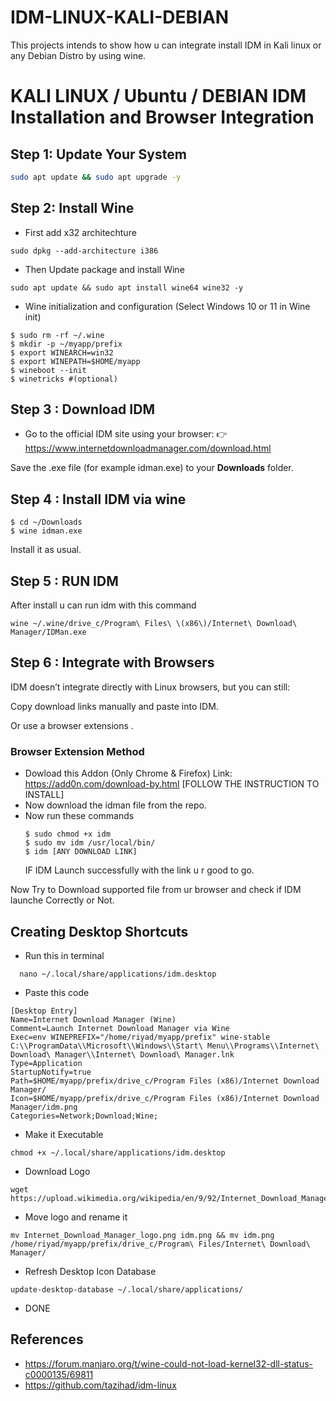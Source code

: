 # IDM-LINUX-KALI-DEBIAN
This projects intends to show how u can integrate install IDM in Kali linux or any Debian Distro by using wine.

# KALI LINUX / Ubuntu / DEBIAN IDM Installation and Browser Integration

## Step 1: Update Your System

 ```bash
 sudo apt update && sudo apt upgrade -y 
 ```

## Step 2: Install Wine

- First add x32 architechture
```
sudo dpkg --add-architecture i386
```
- Then Update package and install Wine
```
sudo apt update && sudo apt install wine64 wine32 -y

```
- Wine initialization and configuration (Select Windows 10 or 11 in Wine init)
```
$ sudo rm -rf ~/.wine
$ mkdir -p ~/myapp/prefix
$ export WINEARCH=win32
$ export WINEPATH=$HOME/myapp
$ wineboot --init
$ winetricks #(optional)
```
## Step 3 : Download IDM
- Go to the official IDM site using your browser:
    👉 https://www.internetdownloadmanager.com/download.html

Save the .exe file (for example idman.exe) to your **Downloads** folder.

## Step 4 : Install IDM via wine 

```
$ cd ~/Downloads
$ wine idman.exe
```
Install it as usual.
## Step 5 : RUN IDM
After install u can run idm with this command
```
wine ~/.wine/drive_c/Program\ Files\ \(x86\)/Internet\ Download\ Manager/IDMan.exe
```
## Step 6 : Integrate with Browsers
IDM doesn’t integrate directly with Linux browsers, but you can still:

Copy download links manually and paste into IDM.

Or use a browser extensions .

### Browser Extension Method
  - Dowload this Addon (Only Chrome & Firefox)
    Link: https://add0n.com/download-by.html [FOLLOW THE INSTRUCTION TO INSTALL]
  - Now download the idman file from the repo.
  - Now run these commands
    ```
    $ sudo chmod +x idm
    $ sudo mv idm /usr/local/bin/
    $ idm [ANY DOWNLOAD LINK]
    ```
    IF IDM Launch successfully with the link u r good to go.
    
Now Try to Download supported file from ur browser and check if IDM launche Correctly  or Not.

## Creating Desktop Shortcuts

- Run this in terminal
```
  nano ~/.local/share/applications/idm.desktop
```
- Paste this code
```
[Desktop Entry]
Name=Internet Download Manager (Wine)
Comment=Launch Internet Download Manager via Wine
Exec=env WINEPREFIX="/home/riyad/myapp/prefix" wine-stable C:\\ProgramData\\Microsoft\\Windows\\Start\ Menu\\Programs\\Internet\ Download\ Manager\\Internet\ Download\ Manager.lnk
Type=Application
StartupNotify=true
Path=$HOME/myapp/prefix/drive_c/Program Files (x86)/Internet Download Manager/
Icon=$HOME/myapp/prefix/drive_c/Program Files (x86)/Internet Download Manager/idm.png
Categories=Network;Download;Wine;
```
- Make it Executable
```
chmod +x ~/.local/share/applications/idm.desktop
```
- Download Logo
```
wget https://upload.wikimedia.org/wikipedia/en/9/92/Internet_Download_Manager_logo.png
```
- Move logo and rename it
```
mv Internet_Download_Manager_logo.png idm.png && mv idm.png /home/riyad/myapp/prefix/drive_c/Program\ Files/Internet\ Download\ Manager/

```
- Refresh Desktop Icon Database
```
update-desktop-database ~/.local/share/applications/
```
- DONE

## References

- https://forum.manjaro.org/t/wine-could-not-load-kernel32-dll-status-c0000135/69811
- https://github.com/tazihad/idm-linux

